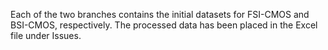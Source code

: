 Each of the two branches contains the initial datasets for FSI-CMOS and BSI-CMOS, respectively. The processed data has been placed in the Excel file under Issues.
